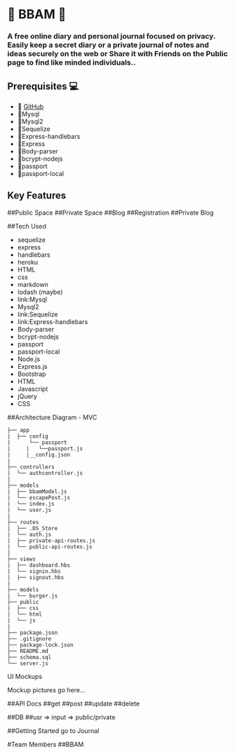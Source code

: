 #    :scroll: BBAM :scroll:

### A free online diary and personal journal focused on privacy. Easily keep a secret diary or a private journal of notes and ideas securely on the web or Share it with Friends on the Public page to find like minded individuals..

## Prerequisites :computer:
- :link: [GitHub](https://docs.npmjs.com)  
- :link:Mysql
- :link:Mysql2
- :link:Sequelize
- :link:Express-handlebars
- :link:Express
- :link:Body-parser
- :link:bcrypt-nodejs
- :link:passport
- :link:passport-local


## Key Features
##Public Space
##Private Space
##Blog
##Registration
##Private Blog

##Tech Used


- sequelize
- express
- handlebars
- heroku
- HTML
- css
- markdown
- lodash (maybe)
- link:Mysql
- Mysql2
- link:Sequelize
- link:Express-handlebars
- Body-parser
- bcrypt-nodejs
- passport
- passport-local
- Node.js
- Express.js
- Bootstrap
- HTML
- Javascript
- jQuery
- CSS



##Architecture Diagram - MVC

```
├── app
|  ├── config
|      └── passport
|     |   └──passport.js
|     |__config.json
|      
├── controllers
|  └── authcontroller.js
|
├── models
|  ├── bbamModel.js
|  └── escapePost.js
|  └── index.js
|  └── user.js
|
├── routes
|  ├── .DS_Store
|  └── auth.js
|  ├── private-api-routes.js
|  └── public-api-routes.js
|
├── views
|  ├── dashboard.hbs
|  └── signin.hbs
|  ├── signout.hbs
|
├── models
|  └── burger.js
├── public
|  ├── css
|  └── html
|  └── js
|
├── package.json
├── .gitignore
├── package-lock.json
├── README.md
├── schema.sql
└── server.js
```








UI Mockups

Mockup pictures go here...

##API Docs
##get
##post
##update
##delete

##DB
##usr => input => public/private

##Getting Started
go to Journal

#Team Members
##BBAM
